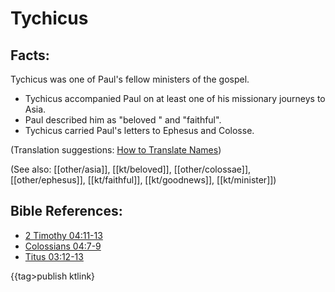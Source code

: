 # Tychicus #

## Facts: ##

Tychicus was one of Paul's fellow ministers of the gospel.

* Tychicus accompanied Paul on at least one of his missionary journeys to Asia.
* Paul described him as "beloved " and "faithful".
* Tychicus carried Paul's letters to Ephesus and Colosse.

(Translation suggestions: [How to Translate Names](en/ta-vol1/translate/man/translate-names))

(See also: [[other/asia]], [[kt/beloved]], [[other/colossae]], [[other/ephesus]], [[kt/faithful]], [[kt/goodnews]], [[kt/minister]])

## Bible References: ##

* [2 Timothy 04:11-13](en/tn/2ti/help/04/11)
* [Colossians 04:7-9](en/tn/col/help/04/07)
* [Titus 03:12-13](en/tn/tit/help/03/12)

{{tag>publish ktlink}